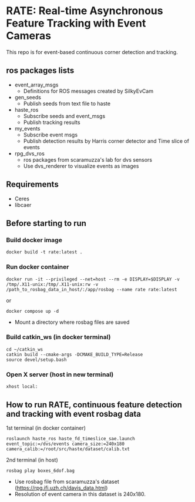 # RATE: Real-time Asynchronous Feature Tracking with Event Cameras

This repo is for event-based continuous corner detection and tracking.

## ros packages lists
- event_array_msgs
  - Definitions for ROS messages created by SilkyEvCam
- gen_seeds
  - Publish seeds from text file to haste
- haste_ros
  - Subscribe seeds and event_msgs
  - Publish tracking results
- my_events
  - Subscribe event msgs
  - Publish detection results by Harris corner detector and Time slice of events
- rpg_dvs_ros
  - ros packages from scaramuzza's lab for dvs sensors
  - Use dvs_renderer to visualize events as images
## Requirements
- Ceres
- libcaer

## Before starting to run
### Build docker image
```
docker build -t rate:latest .
```

### Run docker container
```
docker run -it --privileged --net=host --rm -e DISPLAY=$DISPLAY -v /tmp/.X11-unix:/tmp/.X11-unix:rw -v /path_to_rosbag_data_in_host/:/app/rosbag --name rate rate:latest
```
or
```
docker compose up -d
```
- Mount a directory where rosbag files are saved 
### Build catkin_ws (in docker terminal)
```
cd ~/catkin_ws
catkin build --cmake-args -DCMAKE_BUILD_TYPE=Release
source devel/setup.bash
```
### Open X server (host in new terminal)
```
xhost local:
```
## How to run RATE, continuous feature detection and tracking with event rosbag data
1st terminal (in docker container)
```
roslaunch haste_ros haste_fd_timeslice_sae.launch event_topic:=/dvs/events camera_size:=240x180 camera_calib:=/root/src/haste/dataset/calib.txt
```
2nd terminal (in host)
```
rosbag play boxes_6dof.bag
```
- Use rosbag file from scaramuzza's dataset (https://rpg.ifi.uzh.ch/davis_data.html)
- Resolution of event camera in this dataset is 240x180.
